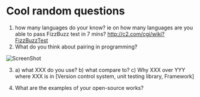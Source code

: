 Cool random questions
=
1. how many languages do your know? ie on how many languages are you able to pass FizzBuzz test in 7 mins? 
http://c2.com/cgi/wiki?FizzBuzzTest 
2. What do you think about pairing in programming? 

![ScreenShot](http://eurohacktrip.org/assets/graphics/peer_program.png)

3. a) what XXX do you use? 
   b) what compare to? 
   c) Why XXX over YYY 
   where XXX is in [Version control system, unit testing library, Framework] 

4. What are the examples of your open-source works?
